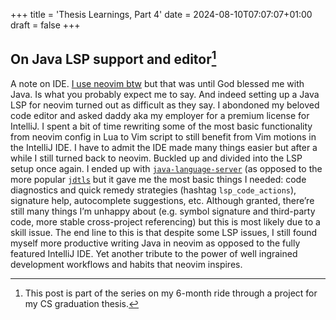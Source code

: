 +++
title = 'Thesis Learnings, Part 4'
date = 2024-08-10T07:07:07+01:00
draft = false
+++

## On Java LSP support and editor[^1]

A note on IDE. [I use neovim btw](https://github.com/letieu/btw.nvim?tab=readme-ov-file) but that was until God blessed me with Java. Is what you probably expect me to say. And indeed setting up a Java LSP for neovim turned out as difficult as they say. I abondoned my beloved code editor and asked daddy aka my employer for a premium license for IntelliJ. I spent a bit of time rewriting some of the most basic functionality from neovim config in Lua to Vim script to still benefit from Vim motions in the IntelliJ IDE. I have to admit the IDE made many things easier but after a while I still turned back to neovim. Buckled up and divided into the LSP setup once again. I ended up with [`java-language-server`](https://github.com/georgewfraser/java-language-server) (as opposed to the more popular [`jdtls`](https://github.com/mfussenegger/nvim-jdtls) but it gave me the most basic things I needed: code diagnostics and quick remedy strategies (hashtag `lsp_code_actions`), signature help, autocomplete suggestions, etc. Although granted, there’re still many things I’m unhappy about (e.g. symbol signature and third-party code, more stable cross-project referencing) but this is most likely due to a skill issue.
The end line to this is that despite some LSP issues, I still found myself more productive writing Java in neovim as opposed to the fully featured IntelliJ IDE. Yet another tribute to the power of well ingrained development workflows and habits that neovim inspires.

[^1]: This post is part of the series on my 6-month ride through a project for my CS graduation thesis.

